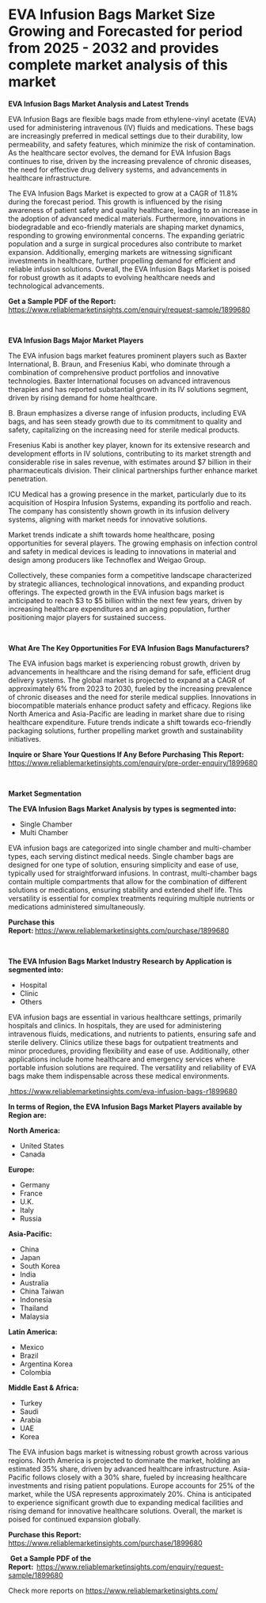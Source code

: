 <p><h1>EVA Infusion Bags Market Size Growing and Forecasted for period from 2025 - 2032 and provides complete market analysis of this market</h1></p><p><strong>EVA Infusion Bags Market Analysis and Latest Trends</strong></p>
<p><p>EVA Infusion Bags are flexible bags made from ethylene-vinyl acetate (EVA) used for administering intravenous (IV) fluids and medications. These bags are increasingly preferred in medical settings due to their durability, low permeability, and safety features, which minimize the risk of contamination. As the healthcare sector evolves, the demand for EVA Infusion Bags continues to rise, driven by the increasing prevalence of chronic diseases, the need for effective drug delivery systems, and advancements in healthcare infrastructure.</p><p>The EVA Infusion Bags Market is expected to grow at a CAGR of 11.8% during the forecast period. This growth is influenced by the rising awareness of patient safety and quality healthcare, leading to an increase in the adoption of advanced medical materials. Furthermore, innovations in biodegradable and eco-friendly materials are shaping market dynamics, responding to growing environmental concerns. The expanding geriatric population and a surge in surgical procedures also contribute to market expansion. Additionally, emerging markets are witnessing significant investments in healthcare, further propelling demand for efficient and reliable infusion solutions. Overall, the EVA Infusion Bags Market is poised for robust growth as it adapts to evolving healthcare needs and technological advancements.</p></p>
<p><strong>Get a Sample PDF of the Report:&nbsp;</strong> <a href="https://www.reliablemarketinsights.com/enquiry/request-sample/1899680?utm_campaign=2994&utm_medium=2&utm_source=Github&utm_content=ia&utm_term=04032025&utm_id=eva-infusion-bags">https://www.reliablemarketinsights.com/enquiry/request-sample/1899680</a></p>
<p>&nbsp;</p>
<p><strong>EVA Infusion Bags Major Market Players</strong></p>
<p><p>The EVA infusion bags market features prominent players such as Baxter International, B. Braun, and Fresenius Kabi, who dominate through a combination of comprehensive product portfolios and innovative technologies. Baxter International focuses on advanced intravenous therapies and has reported substantial growth in its IV solutions segment, driven by rising demand for home healthcare. </p><p>B. Braun emphasizes a diverse range of infusion products, including EVA bags, and has seen steady growth due to its commitment to quality and safety, capitalizing on the increasing need for sterile medical products. </p><p>Fresenius Kabi is another key player, known for its extensive research and development efforts in IV solutions, contributing to its market strength and considerable rise in sales revenue, with estimates around $7 billion in their pharmaceuticals division. Their clinical partnerships further enhance market penetration.</p><p>ICU Medical has a growing presence in the market, particularly due to its acquisition of Hospira Infusion Systems, expanding its portfolio and reach. The company has consistently shown growth in its infusion delivery systems, aligning with market needs for innovative solutions.</p><p>Market trends indicate a shift towards home healthcare, posing opportunities for several players. The growing emphasis on infection control and safety in medical devices is leading to innovations in material and design among producers like Technoflex and Weigao Group.</p><p>Collectively, these companies form a competitive landscape characterized by strategic alliances, technological innovations, and expanding product offerings. The expected growth in the EVA infusion bags market is anticipated to reach $3 to $5 billion within the next few years, driven by increasing healthcare expenditures and an aging population, further positioning major players for sustained success.</p></p>
<p>&nbsp;</p>
<p><strong>What Are The Key Opportunities For EVA Infusion Bags Manufacturers?</strong></p>
<p><p>The EVA infusion bags market is experiencing robust growth, driven by advancements in healthcare and the rising demand for safe, efficient drug delivery systems. The global market is projected to expand at a CAGR of approximately 6% from 2023 to 2030, fueled by the increasing prevalence of chronic diseases and the need for sterile medical supplies. Innovations in biocompatible materials enhance product safety and efficacy. Regions like North America and Asia-Pacific are leading in market share due to rising healthcare expenditure. Future trends indicate a shift towards eco-friendly packaging solutions, further propelling market growth and sustainability initiatives.</p></p>
<p><strong>Inquire or Share Your Questions If Any Before Purchasing This Report:</strong> <a href="https://www.reliablemarketinsights.com/enquiry/pre-order-enquiry/1899680?utm_campaign=2994&utm_medium=2&utm_source=Github&utm_content=ia&utm_term=04032025&utm_id=eva-infusion-bags">https://www.reliablemarketinsights.com/enquiry/pre-order-enquiry/1899680</a></p>
<p>&nbsp;</p>
<p><strong>Market Segmentation</strong></p>
<p><strong>The EVA Infusion Bags Market Analysis by types is segmented into:</strong></p>
<p><ul><li>Single Chamber</li><li>Multi Chamber</li></ul></p>
<p><p>EVA infusion bags are categorized into single chamber and multi-chamber types, each serving distinct medical needs. Single chamber bags are designed for one type of solution, ensuring simplicity and ease of use, typically used for straightforward infusions. In contrast, multi-chamber bags contain multiple compartments that allow for the combination of different solutions or medications, ensuring stability and extended shelf life. This versatility is essential for complex treatments requiring multiple nutrients or medications administered simultaneously.</p></p>
<p><strong>Purchase this Report:&nbsp;</strong><a href="https://www.reliablemarketinsights.com/purchase/1899680?utm_campaign=2994&utm_medium=2&utm_source=Github&utm_content=ia&utm_term=04032025&utm_id=eva-infusion-bags">https://www.reliablemarketinsights.com/purchase/1899680</a></p>
<p>&nbsp;</p>
<p><strong>The EVA Infusion Bags Market Industry Research by Application is segmented into:</strong></p>
<p><ul><li>Hospital</li><li>Clinic</li><li>Others</li></ul></p>
<p><p>EVA infusion bags are essential in various healthcare settings, primarily hospitals and clinics. In hospitals, they are used for administering intravenous fluids, medications, and nutrients to patients, ensuring safe and sterile delivery. Clinics utilize these bags for outpatient treatments and minor procedures, providing flexibility and ease of use. Additionally, other applications include home healthcare and emergency services where portable infusion solutions are required. The versatility and reliability of EVA bags make them indispensable across these medical environments.</p></p>
<p><a href="https://www.reliablemarketinsights.com/eva-infusion-bags-r1899680?utm_campaign=2994&utm_medium=2&utm_source=Github&utm_content=ia&utm_term=04032025&utm_id=eva-infusion-bags">&nbsp;https://www.reliablemarketinsights.com/eva-infusion-bags-r1899680</a></p>
<p><strong>In terms of Region, the EVA Infusion Bags Market Players available by Region are:</strong></p>
<p>
    <p> <strong> North America: </strong>
        <ul>
            <li>United States</li>
            <li>Canada</li>
        </ul>
        </p> 
    <p> <strong> Europe: </strong>
        <ul>
            <li>Germany</li>
            <li>France</li>
            <li>U.K.</li>
            <li>Italy</li>
            <li>Russia</li>
        </ul>
        </p> 
    <p> <strong> Asia-Pacific: </strong>
        <ul>
            <li>China</li>
            <li>Japan</li>
            <li>South Korea</li>
            <li>India</li>
            <li>Australia</li>
            <li>China Taiwan</li>
            <li>Indonesia</li>
            <li>Thailand</li>
            <li>Malaysia</li>
        </ul>
        </p> 
    <p> <strong> Latin America: </strong>
        <ul>
            <li>Mexico</li>
            <li>Brazil</li>
            <li>Argentina Korea</li>
            <li>Colombia</li>
        </ul>
        </p> 
    <p> <strong> Middle East & Africa: </strong>
        <ul>
            <li>Turkey</li>
            <li>Saudi</li>
            <li>Arabia</li>
            <li>UAE</li>
            <li>Korea</li>
        </ul>
    </p>
    </p>
<p><p>The EVA infusion bags market is witnessing robust growth across various regions. North America is projected to dominate the market, holding an estimated 35% share, driven by advanced healthcare infrastructure. Asia-Pacific follows closely with a 30% share, fueled by increasing healthcare investments and rising patient populations. Europe accounts for 25% of the market, while the USA represents approximately 20%. China is anticipated to experience significant growth due to expanding medical facilities and rising demand for innovative healthcare solutions. Overall, the market is poised for continued expansion globally.</p></p>
<p><strong>Purchase this Report: </strong><a href="https://www.reliablemarketinsights.com/purchase/1899680?utm_campaign=2994&utm_medium=2&utm_source=Github&utm_content=ia&utm_term=04032025&utm_id=eva-infusion-bags">https://www.reliablemarketinsights.com/purchase/1899680</a></p>
<p>&nbsp;<strong>Get a Sample PDF of the Report:&nbsp;&nbsp;</strong><a href="https://www.reliablemarketinsights.com/enquiry/request-sample/1899680?utm_campaign=2994&utm_medium=2&utm_source=Github&utm_content=ia&utm_term=04032025&utm_id=eva-infusion-bags">https://www.reliablemarketinsights.com/enquiry/request-sample/1899680</a></p>
<p><strong></strong></p>
<p>Check more reports on <a href="https://www.reliablemarketinsights.com/?utm_campaign=2994&utm_medium=2&utm_source=Github&utm_content=ia&utm_term=04032025&utm_id=eva-infusion-bags">https://www.reliablemarketinsights.com/</a></p>